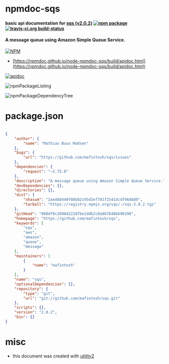 # npmdoc-sqs

#### basic api documentation for  [sqs (v2.0.2)](https://github.com/mafintosh/sqs)  [![npm package](https://img.shields.io/npm/v/npmdoc-sqs.svg?style=flat-square)](https://www.npmjs.org/package/npmdoc-sqs) [![travis-ci.org build-status](https://api.travis-ci.org/npmdoc/node-npmdoc-sqs.svg)](https://travis-ci.org/npmdoc/node-npmdoc-sqs)

#### A message queue using Amazon Simple Queue Service.

[![NPM](https://nodei.co/npm/sqs.png?downloads=true&downloadRank=true&stars=true)](https://www.npmjs.com/package/sqs)

- [https://npmdoc.github.io/node-npmdoc-sqs/build/apidoc.html](https://npmdoc.github.io/node-npmdoc-sqs/build/apidoc.html)

[![apidoc](https://npmdoc.github.io/node-npmdoc-sqs/build/screenCapture.buildCi.browser.%252Ftmp%252Fbuild%252Fapidoc.html.png)](https://npmdoc.github.io/node-npmdoc-sqs/build/apidoc.html)

![npmPackageListing](https://npmdoc.github.io/node-npmdoc-sqs/build/screenCapture.npmPackageListing.svg)

![npmPackageDependencyTree](https://npmdoc.github.io/node-npmdoc-sqs/build/screenCapture.npmPackageDependencyTree.svg)



# package.json

```json

{
    "author": {
        "name": "Mathias Buus Madsen"
    },
    "bugs": {
        "url": "https://github.com/mafintosh/sqs/issues"
    },
    "dependencies": {
        "request": "~2.75.0"
    },
    "description": "A message queue using Amazon Simple Queue Service.",
    "devDependencies": {},
    "directories": {},
    "dist": {
        "shasum": "2aeddd440f88b82c95d3ef701f2541dcdf9688d0",
        "tarball": "https://registry.npmjs.org/sqs/-/sqs-2.0.2.tgz"
    },
    "gitHead": "088df9c2608d22187be1ddb2c0a867b486b96198",
    "homepage": "https://github.com/mafintosh/sqs",
    "keywords": [
        "sqs",
        "aws",
        "amazon",
        "queue",
        "message"
    ],
    "maintainers": [
        {
            "name": "mafintosh"
        }
    ],
    "name": "sqs",
    "optionalDependencies": {},
    "repository": {
        "type": "git",
        "url": "git://github.com/mafintosh/sqs.git"
    },
    "scripts": {},
    "version": "2.0.2",
    "bin": {}
}
```



# misc
- this document was created with [utility2](https://github.com/kaizhu256/node-utility2)
